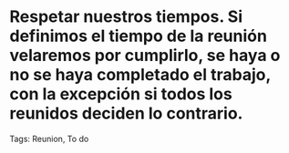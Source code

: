 # Respetar nuestros tiempos. Si definimos el tiempo de la reunión velaremos por cumplirlo, se haya o no se haya completado el trabajo, con la excepción si todos los reunidos deciden lo contrario.

Tags: Reunion, To do